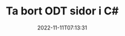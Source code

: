 ---
############################# Static ############################
layout: "auto-gen-merger"
date: 2022-11-11T07:13:31
draft: false
otherformats: otp ott pdf pps ppsx ppt pptx rtf tex vdx vsdm vsdx vssm vssx vstm vstx

############################# Head ############################
head_title: "Ta bort ODT sidor i C#"
head_description: "Ta bort eller ta bort en enskild sida eller samling av sidor från en ODT-fil i C# genom att vända sidordningen med hjälp av dokumentsammanslagnings-API:et."

############################# Header ############################
title: "Ta bort ODT sidor i C#"
description: "Ta bort ODT-sidor med några rader med .NET-kod."
bg_image: "https://cms.admin.containerize.com/templates/aspose/App_Themes/V3/images/bg/header1.png"
bg_overlay: false
button:
    enable: true
    icon: "fas fa-arrow-down"
    label: "Ladda ner gratis provversion"
    link: "https://downloads.groupdocs.com/merger/net"

############################# SubMenu ############################
submenu:
    enable: true

    left:
        img_alt: "GroupDocs.Merger for .NET"
        image: "https://cms.admin.containerize.com/templates/groupdocs/images/product-logos/90x90-noborder/groupdocs-merger-net.png"
        product: "GroupDocs.Merger"
        platform: ".NET"

    middle:
        button:

            # button loop
            - link: "https://apireference.groupdocs.com/merger/net"
              text: "API-referens"

            # button loop
            - link: "https://github.com/groupdocs-merger"
              text: "Kodexempel"

            # button loop
            - link: "https://products.groupdocs.app/merger/family"
              text: "Livedemos"

            # button loop
            - link: "https://purchase.groupdocs.com/pricing/merger/net"
              text: "Prissättning"

    right:
        link_download: "https://downloads.groupdocs.com/merger"
        link_learn: "https://docs.groupdocs.com/merger/net"
        link_buy: "https://purchase.groupdocs.com"

############################# About ############################
about:
    enable: true
    title: "Om GroupDocs.Merger for .NET API"
    content: |
        [GroupDocs.Merger for .NET](/sv/merger/net/) erbjuder en enkel lösning för att säkert sammanfoga och dela mellan ett brett utbud av dokumentformat inklusive PDF, Microsoft Office (Word, Excel, PowerPoint , OneNote), OpenDocument, HTML, bilder och många andra inom .NET-applikationer. Genom att bara lägga till några rader av koden kan du utföra flera dokumentoperationer som att flytta, ta bort, rotera, byta, extrahera eller ändra orienteringen på sidorna i dokumenten. Dokumentsammanslagnings-API:et stöder också förhandsgranskning av dokumentsidor som en bild för att analysera dokumentstrukturen, formateringen och innehållet på sidan.
        
        GroupDocs.Merger API är ett rätt val för företagslösningar som behöver funktioner för borttagning av filsidor. Dessa API:er stöds väl på alla större operativsystem och plattformar inklusive .NET Framework, .NET Standard, .NET Core, Mono.

############################# Steps ############################
steps:
    enable: true
    title_left: "Ta bort ODT filsidor i .NET"
    content_left: |
        [GroupDocs.Merger for .NET](/sv/merger/net/) gör det enkelt för C#-utvecklare att ta bort en enstaka eller ett antal särskilda sidor inom en ODT fil genom att implementera några enkla steg.
        
        * Initiera **RemoveOptions** med sidnummer att ta bort.
        * Skapa en ny instans av **Merger** och skicka källdokumentets sökväg som en konstruktorparameter.
        * Ring **RemovePages** och skicka **RemoveOptions**-objektet.
        * Ring **Save** och ange sökvägen för att spara det resulterande dokumentet.

    title_right: "Systemkrav"
    content_right: |
        GroupDocs.Merger for .NET API:er stöds på alla större plattformar och operativsystem. Innan du kör koden nedan, se till att du har följande förutsättningar installerade på ditt system.

        * Operativsystem: Microsoft Windows, Linux, MacOS
        * Utvecklingsmiljöer: Visual Studio, Xamarin, MonoDevelop
        * Ramar: .NET Framework, .NET Standard, .NET Core, Mono
        * Ladda ner den senaste versionen av GroupDocs.Merger for .NET från [NuGet](https://www.nuget.org/packages/groupdocs.merger)
         
    code: |
     {{% merger/additional-styles %}}
     {{< merger/code-merger title="Hur man tar bort ODT filsidor med hjälp av C# exempelkod">}}

        ```csharp    
        // Ta bort ODT filsidor med GroupDocs.Merger API
        // Initiera RemoveOptions-klassen med valda sidnummer
        RemoveOptions removeOptions = new RemoveOptions(new int[] { 3, 6 });

        // Instantiera sammanslagning med indatadokumentet ODT
        using (Merger merger = new Merger("input.odt"))
          {
            // Anrop RemovePages-metoden och skicka RemoveOptions-objektet till det
            merger.RemovePages(removeOptions);
    
            // Anrop Spara-metoden och skicka önskad filsökväg för att spara utdatadokumentet
            merger.Save("output.odt");
          }
        ```
     {{< /merger/code-merger >}}

############################# Demos ############################
demos:
    enable: true
    title: "Livedemonstrationer - Ta bort ODT sidor online"
    content: |
       Ta bort ODT filsidor just nu genom att besöka webbplatsen [GroupDocs.Merger Live Demos](https://products.groupdocs.app/splitter/remove-pages/odt).
       Livedemon har följande fördelar.
        
############################# About Formats ############################
about_formats:
    enable: true

############################# More Formats ############################
more_formats:
    enable: true
    title: "Ta bort sidor från andra dokumentformat"
    content: |
        .NET dokumenterar sammanslagning och split API för filformat och bilder. Ta bort några av de populära filformaten enligt nedan.

############################# Back to top ###############################
back_to_top:
    enable: true
---